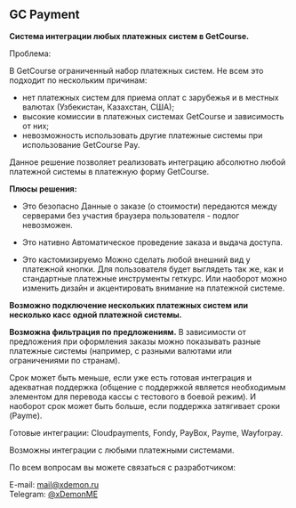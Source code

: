 
## GC Payment

**Система интеграции любых платежных систем в GetCourse.**

 Проблема:

В GetCourse ограниченный набор платежных систем. Не всем это подходит по нескольким причинам:

- нет платежных систем для приема оплат с зарубежья и в местных валютах (Узбекистан, Казахстан, США);
- высокие комиссии в платежных системах GetCourse и зависимость от них;
- невозможность использовать другие платежные системы при использование GetCourse Pay.

Данное решение позволяет реализовать интеграцию абсолютно любой платежной системы в платежную форму GetCourse.

**Плюсы решения:**

* Это безопасно
Данные о заказе (о стоимости) передаются между серверами без участия браузера пользователя - подлог невозможен.

* Это нативно
Автоматическое проведение заказа и выдача доступа.

* Это кастомизируемо
Можно сделать любой внешний вид у платежной кнопки. Для пользователя будет выглядеть так же, как и стандартные платежные инструменты геткурс. Или наоборот можно изменить дизайн и акцентировать внимание на платежной системе.

**Возможно подключение нескольких платежных систем или несколько касс одной платежной системы.**

**Возможна фильтрация по предложениям.**
В зависимости от предложения при оформления заказы можно показывать разные платежные системы (например, с разными валютами или ограничениями по странам).

Срок может быть меньше, если уже есть готовая интеграция и адекватная поддержка (общение с поддержкой является необходимым элементом для перевода кассы с тестового в боевой режим).
И наоборот срок может быть больше, если поддержка затягивает сроки (Payme).

Готовые интеграции: Cloudpayments, Fondy, PayBox, Payme, Wayforpay.

Возможны интеграции с любыми платежными системами. 

По всем вопросам вы можете связаться с разработчиком:

E-mail: [mail@xdemon.ru](mailto:mail@xdemon.ru)  
Telegram: [@xDemonME](https://t.me/xDemonME)
